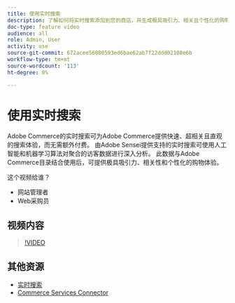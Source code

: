 ```yaml
---
title: 使用实时搜索
description: 了解如何将实时搜索添加到您的商店，并生成极具吸引力、相关且个性化的购物体验。
doc-type: feature video
audience: all
role: Admin, User
activity: use
source-git-commit: 672acee56080593ed6bae62ab7f22ddd02108e6b
workflow-type: tm+mt
source-wordcount: '113'
ht-degree: 0%

---
```


# 使用实时搜索

Adobe Commerce的实时搜索可为Adobe Commerce提供快速、超相关且直观的搜索体验，而无需额外付费。 由Adobe Sensei提供支持的实时搜索可使用人工智能和机器学习算法对聚合的访客数据进行深入分析。 此数据与Adobe Commerce目录结合使用后，可提供极具吸引力、相关性和个性化的购物体验。

这个视频给谁？

- 网站管理者
- Web采购员

## 视频内容

>[!VIDEO](https://video.tv.adobe.com/v/337365?quality=12&learn=on)

## 其他资源

- [实时搜索](https://experienceleague.adobe.com/docs/commerce-merchant-services/live-search/overview.html)
- [Commerce Services Connector](https://experienceleague.adobe.com/docs/commerce-merchant-services/user-guides/saas.html)
